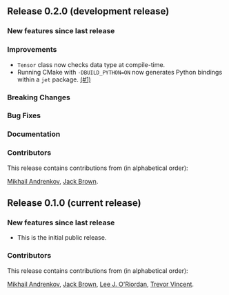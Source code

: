 ## Release 0.2.0 (development release)

### New features since last release

### Improvements

* `Tensor` class now checks data type at compile-time.
* Running CMake with `-DBUILD_PYTHON=ON` now generates Python bindings within a `jet` package. [(#1)](https://github.com/XanaduAI/jet/pull/1)

### Breaking Changes

### Bug Fixes

### Documentation

### Contributors

This release contains contributions from (in alphabetical order):

[Mikhail Andrenkov](https://github.com/Mandrenkov), [Jack Brown](https://github.com/brownj85).

## Release 0.1.0 (current release)

### New features since last release

* This is the initial public release.

### Contributors

This release contains contributions from (in alphabetical order):

[Mikhail Andrenkov](https://github.com/Mandrenkov), [Jack Brown](https://github.com/brownj85), [Lee J. O'Riordan](https://github.com/mlxd), [Trevor Vincent](https://github.com/trevor-vincent).
